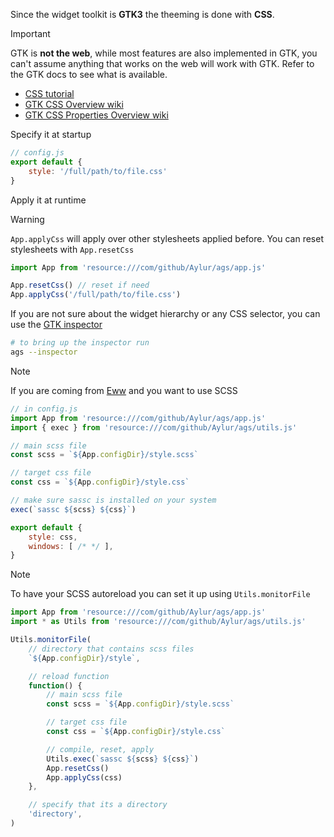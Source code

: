 Since the widget toolkit is **GTK3** the theeming is done with **CSS**.

> [!IMPORTANT]  
> GTK is **not the web**, while most features are also implemented in GTK, you can't assume anything that works on the web will work with GTK. Refer to the GTK docs to see what is available.

* [CSS tutorial](https://www.w3schools.com/css/)
* [GTK CSS Overview wiki](https://docs.gtk.org/gtk3/css-overview.html)
* [GTK CSS Properties Overview wiki ](https://docs.gtk.org/gtk3/css-properties.html)

Specify it at startup
```js
// config.js
export default {
    style: '/full/path/to/file.css'
}
```

Apply it at runtime

> [!WARNING]
> `App.applyCss` will apply over other stylesheets applied before. You can reset stylesheets with `App.resetCss`

```js
import App from 'resource:///com/github/Aylur/ags/app.js'

App.resetCss() // reset if need
App.applyCss('/full/path/to/file.css')
```

If you are not sure about the widget hierarchy or any CSS selector, you can use the [GTK inspector](https://wiki.gnome.org/Projects/GTK/Inspector)

```bash
# to bring up the inspector run
ags --inspector
```

> [!NOTE]
> If you are coming from [Eww](https://github.com/elkowar/eww) and you want to use SCSS

```js
// in config.js
import App from 'resource:///com/github/Aylur/ags/app.js'
import { exec } from 'resource:///com/github/Aylur/ags/utils.js'

// main scss file
const scss = `${App.configDir}/style.scss`

// target css file
const css = `${App.configDir}/style.css`

// make sure sassc is installed on your system
exec(`sassc ${scss} ${css}`)

export default {
    style: css,
    windows: [ /* */ ],
}
```

> [!NOTE]
> To have your SCSS autoreload you can set it up using `Utils.monitorFile`

```js
import App from 'resource:///com/github/Aylur/ags/app.js'
import * as Utils from 'resource:///com/github/Aylur/ags/utils.js'

Utils.monitorFile(
    // directory that contains scss files
    `${App.configDir}/style`,

    // reload function
    function() {
        // main scss file
        const scss = `${App.configDir}/style.scss`

        // target css file
        const css = `${App.configDir}/style.css`

        // compile, reset, apply
        Utils.exec(`sassc ${scss} ${css}`)
        App.resetCss()
        App.applyCss(css)
    },

    // specify that its a directory
    'directory',
)
```
